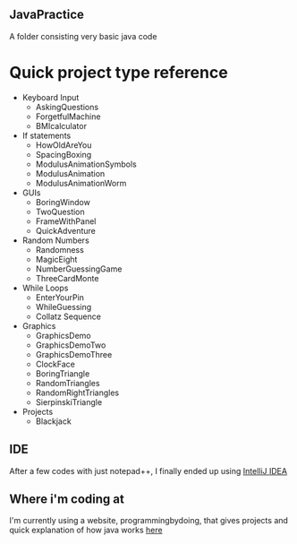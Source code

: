 ## JavaPractice

A folder consisting very basic java code

#  Quick project type reference
* Keyboard Input
  * AskingQuestions
  * ForgetfulMachine
  * BMIcalculator
* If statements
  * HowOldAreYou
  * SpacingBoxing
  * ModulusAnimationSymbols
  * ModulusAnimation
  * ModulusAnimationWorm
* GUIs
  * BoringWindow
  * TwoQuestion
  * FrameWithPanel
  * QuickAdventure
* Random Numbers
  * Randomness
  * MagicEight
  * NumberGuessingGame
  * ThreeCardMonte
* While Loops
  * EnterYourPin
  * WhileGuessing
  * Collatz Sequence
* Graphics
  * GraphicsDemo
  * GraphicsDemoTwo
  * GraphicsDemoThree
  * ClockFace
  * BoringTriangle
  * RandomTriangles
  * RandomRightTriangles
  * SierpinskiTriangle
* Projects
  * Blackjack

## IDE
After a few codes with just notepad++, I finally ended up using [IntelliJ IDEA](https://www.jetbrains.com/idea/download/#section=windows)

## Where i'm coding at
I'm currently using a website, programmingbydoing, that gives projects and quick explanation of how java works [here](https://programmingbydoing.com/)

